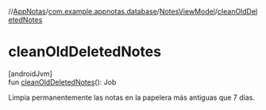 //[AppNotas](../../../index.md)/[com.example.appnotas.database](../index.md)/[NotesViewModel](index.md)/[cleanOldDeletedNotes](clean-old-deleted-notes.md)

# cleanOldDeletedNotes

[androidJvm]\
fun [cleanOldDeletedNotes](clean-old-deleted-notes.md)(): Job

Limpia permanentemente las notas en la papelera más antiguas que 7 días.
